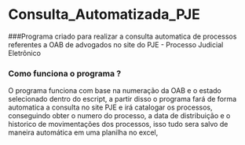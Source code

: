 # Consulta_Automatizada_PJE

###Programa criado para realizar a consulta automatica de processos referentes a OAB de advogados no site do PJE - Processo Judicial Eletrônico

### Como funciona o programa ?

O programa funciona com base na numeração da OAB e o estado selecionado dentro do escript, a partir disso o programa fará de forma automatica a consulta no site PJE e irá catalogar os processos, conseguindo obter o numero do processo, a data de distribuição e o historico de movimentações dos processos, isso tudo sera salvo de maneira automática em uma planilha no excel,
